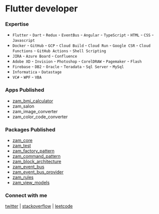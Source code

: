# Flutter developer

### Expertise
- `Flutter` - `Dart` - `Redux` - `EventBus` - `Angular` - `TypeScript` - `HTML` - `CSS` - `Javascript`
- `Docker` - `GitHub` - `GCP` - `Cloud Build` - `Cloud Run` - `Google CSR` - `Cloud Functions` - `GitHub Actions` - `Shell Scripting`
- `JIRA` - `Azure Board` - `Confluence`
- `Adobe XD` - `Invision` - `Photoshop` - `CorelDRAW` - `Pagemaker` - `Flash`
- `Firebase` - `DB2` - `Oracle` - `Teradata` - `Sql Server` - `MySql`
- `Informatica` - `Datastage`
- `VC#` - `WPF` - `VBA`


### Apps Published
- [zam_bmi_calculator](https://play.google.com/store/apps/details?id=com.zamstation.zam_bmi_calculator)
- zam_salon
- zam_image_converter
- zam_color_code_converter

### Packages Published
- [zam_core](https://pub.dev/packages/zam_core)
- [zam_test](https://pub.dev/packages/zam_test)
- [zam_factory_pattern](https://pub.dev/packages/zam_factory_pattern)
- [zam_command_pattern](https://pub.dev/packages/zam_command_pattern)
- [zam_block_architecture](https://pub.dev/packages/zam_block_architecture)
- [zam_event_bus](https://pub.dev/packages/zam_event_bus)
- [zam_event_bus_provider](https://pub.dev/packages/zam_event_bus_provider)
- [zam_rules](https://pub.dev/packages/zam_rules)
- [zam_view_models](https://pub.dev/packages/zam_view_models)

### Connect with me
[twitter](https://twitter.com/amsakanna) | 
[stackoverflow](https://stackoverflow.com/users/272539/amsakanna) | 
[leetcode](https://www.leetcode.com/amsakanna)
